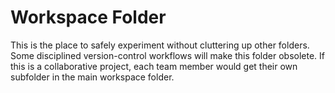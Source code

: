 # Workspace Folder

This is the place to safely experiment without cluttering up other folders. Some disciplined version-control workflows will make this folder obsolete. If this is a collaborative project, each team member would get their own subfolder in the main workspace folder.